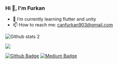 ### Hi 👋, I'm Furkan


- 🌱 I’m currently learning flutter and unity                                         
- 📫 How to reach me: canfurkan903@gmail.com
                                                                                                    

![Github stats 2](https://github-readme-stats.vercel.app/api?username=furkancan2107&show_icons=true&theme=radical)

<img src="https://c.tenor.com/wYnHeDIp24oAAAAC/kod-yazın-yazılım-yapın.gif" width="auto">


[![Github Badge](https://img.shields.io/badge/-Github-000?style=quare&labelColor=000&logo=Github&logoColor=white&link=https://github.com/furkancan2107)](https://github.com/furkancan2107) 
[![Medium Badge](https://img.shields.io/badge/-Medium-757575?style=flat-quare&labelColor=757575&logo=Medium&logoColor=white&link=https://medium.com/@canfurkan903)](https://medium.com/@canfurkan903) 
 





 






